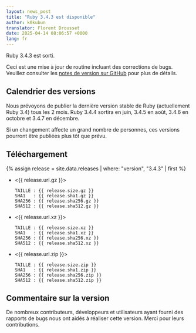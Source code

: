 ```yaml
---
layout: news_post
title: "Ruby 3.4.3 est disponible"
author: k0kubun
translator: Florent Drousset
date: 2025-04-14 08:06:57 +0000
lang: fr
---
```


Ruby 3.4.3 est sorti.

Ceci est une mise à jour de routine incluant des corrections de bugs. Veuillez consulter les
[notes de version sur GitHub](https://github.com/ruby/ruby/releases/tag/v3_4_3) pour plus de détails.

## Calendrier des versions

Nous prévoyons de publier la dernière version stable de Ruby (actuellement Ruby 3.4) tous les 2 mois.
Ruby 3.4.4 sortira en juin, 3.4.5 en août, 3.4.6 en octobre et 3.4.7 en décembre.

Si un changement affecte un grand nombre de personnes, ces versions pourront être publiées plus tôt que prévu.

## Téléchargement

{% assign release = site.data.releases | where: "version", "3.4.3" | first %}

* <{{ release.url.gz }}>

      TAILLE : {{ release.size.gz }}
      SHA1   : {{ release.sha1.gz }}
      SHA256 : {{ release.sha256.gz }}
      SHA512 : {{ release.sha512.gz }}

* <{{ release.url.xz }}>

      TAILLE : {{ release.size.xz }}
      SHA1   : {{ release.sha1.xz }}
      SHA256 : {{ release.sha256.xz }}
      SHA512 : {{ release.sha512.xz }}

* <{{ release.url.zip }}>

      TAILLE : {{ release.size.zip }}
      SHA1   : {{ release.sha1.zip }}
      SHA256 : {{ release.sha256.zip }}
      SHA512 : {{ release.sha512.zip }}

## Commentaire sur la version

De nombreux contributeurs, développeurs et utilisateurs ayant fourni des rapports de bugs nous ont aidés à réaliser cette version.
Merci pour leurs contributions.
